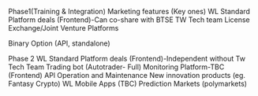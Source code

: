 Phase1(Training & Integration)
Marketing features (Key ones)
WL Standard Platform deals (Frontend)-Can co-share with BTSE TW
Tech team
License Exchange/Joint Venture Platforms

Binary Option (APl, standalone)

Phase 2
WL Standard Platform deals (Frontend)-Independent without Tw Tech
Team
Trading bot (Autotrader- Full)
Monitoring Platform-TBC (Frontend)
APl Operation and Maintenance
New innovation products (eg. Fantasy Crypto)
WL Mobile Apps (TBC)
Prediction Markets (polymarkets)